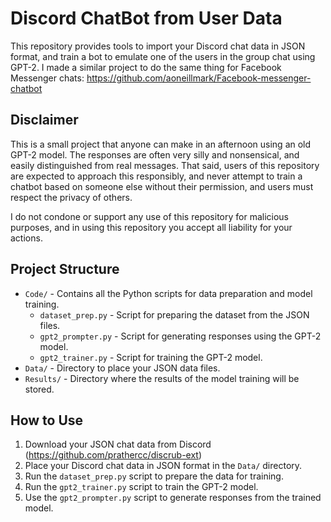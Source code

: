 # Discord ChatBot from User Data

This repository provides tools to import your Discord chat data in JSON format, and train a bot to emulate one of the users in the group chat using GPT-2. I made a similar project to do the same thing for Facebook Messenger chats: https://github.com/aoneillmark/Facebook-messenger-chatbot

## Disclaimer

This is a small project that anyone can make in an afternoon using an old GPT-2 model. The responses are often very silly and nonsensical, and easily distinguished from real messages.
That said, users of this repository are expected to approach this responsibly, and never attempt to train a chatbot based on someone else without their permission, and users must respect the privacy of others.

I do not condone or support any use of this repository for malicious purposes, and in using this repository you accept all liability for your actions.

## Project Structure

- `Code/` - Contains all the Python scripts for data preparation and model training.
  - `dataset_prep.py` - Script for preparing the dataset from the JSON files.
  - `gpt2_prompter.py` - Script for generating responses using the GPT-2 model.
  - `gpt2_trainer.py` - Script for training the GPT-2 model.
- `Data/` - Directory to place your JSON data files.
- `Results/` - Directory where the results of the model training will be stored.

## How to Use

1. Download your JSON chat data from Discord (https://github.com/prathercc/discrub-ext)
2. Place your Discord chat data in JSON format in the `Data/` directory.
3. Run the `dataset_prep.py` script to prepare the data for training.
4. Run the `gpt2_trainer.py` script to train the GPT-2 model.
5. Use the `gpt2_prompter.py` script to generate responses from the trained model.
